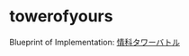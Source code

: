 # towerofyours

Blueprint of Implementation: [情科タワーバトル](https://docs.google.com/presentation/d/1OE1pA62uQgzcPvy1kouFr3590docXJLxdlQlPl_O1_0/edit?usp=sharing)
